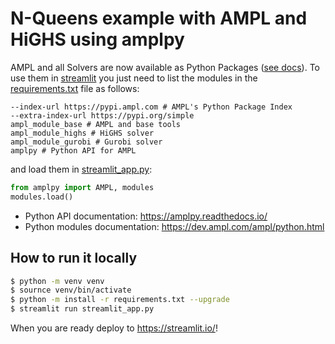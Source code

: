 # N-Queens example with AMPL and HiGHS using amplpy

AMPL and all Solvers are now available as Python Packages ([see docs](https://dev.ampl.com/ampl/python.html)). To use them in [streamlit](https://streamlit.io/) you just need to list the modules in the [requirements.txt](requirements.txt) file as follows:
```
--index-url https://pypi.ampl.com # AMPL's Python Package Index
--extra-index-url https://pypi.org/simple
ampl_module_base # AMPL and base tools
ampl_module_highs # HiGHS solver
ampl_module_gurobi # Gurobi solver
amplpy # Python API for AMPL
```

and load them in [streamlit_app.py](streamlit_app.py):
```python
from amplpy import AMPL, modules
modules.load()
```

- Python API documentation: https://amplpy.readthedocs.io/
- Python modules documentation: https://dev.ampl.com/ampl/python.html

## How to run it locally

```bash
$ python -m venv venv
$ sournce venv/bin/activate
$ python -m install -r requirements.txt --upgrade
$ streamlit run streamlit_app.py
```

When you are ready deploy to https://streamlit.io/!
